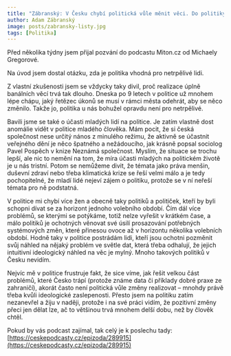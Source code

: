 ```yaml
---
title: "Zábranský: V Česku chybí politická vůle měnit věci. Do politiky by mělo přijít víc mladých"
author: Adam Zábranský
image: posts/zabransky-listy.jpg
tags: [Politika]
---
```


Před několika týdny jsem přijal pozvání do podcastu Miton.cz od Michaely Gregorové.

Na úvod jsem dostal otázku, zda je politika vhodná pro netrpělivé lidi.

Z vlastní zkušenosti jsem se vždycky taky divil, proč realizace úplně banálních věcí trvá tak dlouho. Dneska po 9 letech v politice už mnohem lépe chápu, jaký řetězec úkonů se musí v rámci města odehrát, aby se něco změnilo. Takže jo, politika u nás bohužel opravdu není pro netrpělivé.

Bavili jsme se také o účasti mladých lidí na politice. Je zatím vlastně dost anomálie vidět v politice mladého člověka. Mám pocit, že si česká společnost nese určitý nános z minulého režimu, že aktivně se účastnit veřejného dění je něco špatného a nežádoucího, jak krásně popsal sociolog Pavel Pospěch v knize Neznámá společnost. Myslím, že situace se trochu lepší, ale nic to nemění na tom, že míra účasti mladých na politickém životě je u nás tristní. Potom se nemůžeme divit, že témata jako práva menšin, duševní zdraví nebo třeba klimatická krize se řeší velmi málo a je tedy pochopitelné, že mladí lidé nejeví zájem o politiku, protože se v ní neřeší témata pro ně podstatná.

V politice mi chybí více žen a obecně taky politiků a političek, kteří by byli schopni dívat se za horizont jednoho volebního období. Čím dál více problémů, se kterými se potýkáme, totiž nelze vyřešit v krátkém čase, a málo politiků je ochotných věnovat své úsilí prosazování potřebných systémových změn, které přinesou ovoce až v horizontu několika volebních období. Hodně taky v politice postrádám lidi, kteří jsou ochotni pozměnit svůj náhled na nějaký problém ve světle dat, která třeba odhalují, že jejich intuitivní ideologický náhled na věc je mylný. Mnoho takových politiků v Česku nevidím.

Nejvíc mě v politice frustruje fakt, že sice víme, jak řešit velkou část problémů, které Česko trápí (protože známe data či příklady dobré praxe ze zahraničí), akorát často není politická vůle změny realizovat – mnohdy právě třeba kvůli ideologické zaslepenosti. Přesto jsem na politiku zatím nezanevřel a žiju v naději, protože i na své práci vidím, že pozitivní změny přeci jen dělat lze, ač to většinou trvá mnohem delší dobu, než by člověk chtěl.

Pokud by vás podcast zajímal, tak celý je k poslechu tady: [https://ceskepodcasty.cz/epizoda/289915](https://ceskepodcasty.cz/epizoda/289915)
